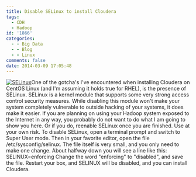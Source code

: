 ```yaml
---
title: Disable SELinux to install Cloudera
tags:
  - CDH
  - Hadoop
id: '1866'
categories:
  - - Big Data
  - - Blog
  - - Linux
comments: false
date: 2014-03-09 17:05:48
---
```


[![SELinux](http://edpflager.com/wp-content/uploads/2014/03/SELinux-300x186.png)](http://edpflager.com/wp-content/uploads/2014/03/SELinux.png)One of the gotcha's I've encountered when installing Cloudera on CentOS Linux (and I'm assuming it holds true for RHEL), is the presence of SELinux. SELinux is a kernel module that supports some very strong access control security measures. While disabling this module won't make your system completely vulnerable to outside hacking of your systems, it does make it easier. If you are planning on using your Hadoop system exposed to the Internet in any way, you probably do not want to do what I am going to show you here. Or if you do, reenable SELinux once you are finished. Use at your own risk. To disable SELinux, open a terminal prompt and switch to Super User mode. Then in your favorite editor, open the file /etc/sysconfig/selinux. The file itself is very small, and you only need to make one change. About halfway down you will see a line like this: SELINUX=enforcing Change the word "enforcing" to "disabled", and save the file. Restart your box, and SELINUX will be disabled, and you can install Cloudera.